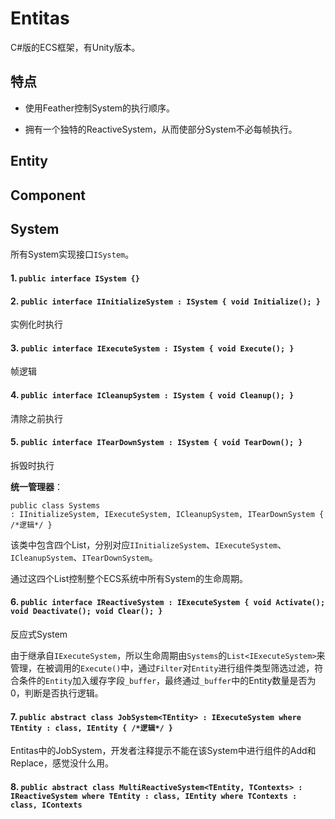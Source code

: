 # Entitas

C#版的ECS框架，有Unity版本。

## 特点

- 使用Feather控制System的执行顺序。

- 拥有一个独特的ReactiveSystem，从而使部分System不必每帧执行。

## Entity

## Component

## System

所有System实现接口`ISystem`。

#### 1. `public interface ISystem {}`

#### 2. `public interface IInitializeSystem : ISystem { void Initialize(); }`

实例化时执行

#### 3. `public interface IExecuteSystem : ISystem { void Execute(); }`

帧逻辑

#### 4. `public interface ICleanupSystem : ISystem { void Cleanup(); }`

清除之前执行

#### 5. `public interface ITearDownSystem : ISystem { void TearDown(); }`

拆毁时执行

**统一管理器**：

`public class Systems : IInitializeSystem, IExecuteSystem, ICleanupSystem, ITearDownSystem { /*逻辑*/ }`

该类中包含四个List，分别对应`IInitializeSystem`、`IExecuteSystem`、`ICleanupSystem`、`ITearDownSystem`。

通过这四个List控制整个ECS系统中所有System的生命周期。

#### 6. `public interface IReactiveSystem : IExecuteSystem { void Activate(); void Deactivate(); void Clear(); }`

反应式System

由于继承自`IExecuteSystem`，所以生命周期由`Systems`的`List<IExecuteSystem>`来管理，在被调用的`Execute()`中，通过`Filter`对`Entity`进行组件类型筛选过滤，符合条件的`Entity`加入缓存字段`_buffer`，最终通过`_buffer`中的Entity数量是否为0，判断是否执行逻辑。

#### 7. `public abstract class JobSystem<TEntity> : IExecuteSystem where TEntity : class, IEntity { /*逻辑*/ }`

Entitas中的JobSystem，开发者注释提示不能在该System中进行组件的Add和Replace，感觉没什么用。

#### 8. `public abstract class MultiReactiveSystem<TEntity, TContexts> : IReactiveSystem where TEntity : class, IEntity where TContexts : class, IContexts`


